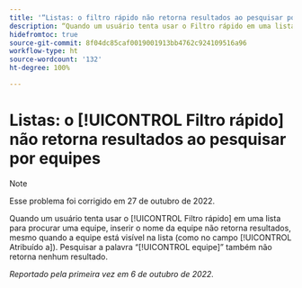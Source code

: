 ```yaml
---
title: '“Listas: o filtro rápido não retorna resultados ao pesquisar por equipes”'
description: “Quando um usuário tenta usar o Filtro rápido em uma lista para procurar uma equipe, inserir o nome da equipe não retorna resultados, mesmo quando a equipe está visível na lista (como no campo Atribuído a). Pesquisar a palavra equipe também não retorna resultados.”
hidefromtoc: true
source-git-commit: 8f04dc85caf0019001913bb4762c924109516a96
workflow-type: ht
source-wordcount: '132'
ht-degree: 100%

---
```



# Listas: o [!UICONTROL Filtro rápido] não retorna resultados ao pesquisar por equipes

>[!NOTE]
>
>Esse problema foi corrigido em 27 de outubro de 2022.

Quando um usuário tenta usar o [!UICONTROL Filtro rápido] em uma lista para procurar uma equipe, inserir o nome da equipe não retorna resultados, mesmo quando a equipe está visível na lista (como no campo [!UICONTROL Atribuído a]). Pesquisar a palavra “[!UICONTROL equipe]” também não retorna nenhum resultado.

_Reportado pela primeira vez em 6 de outubro de 2022._

